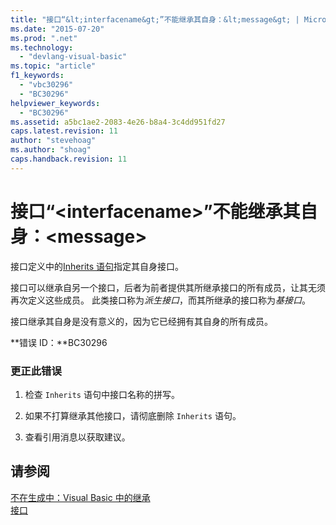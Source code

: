 ```yaml
---
title: "接口“&lt;interfacename&gt;”不能继承其自身：&lt;message&gt; | Microsoft Docs"
ms.date: "2015-07-20"
ms.prod: ".net"
ms.technology: 
  - "devlang-visual-basic"
ms.topic: "article"
f1_keywords: 
  - "vbc30296"
  - "BC30296"
helpviewer_keywords: 
  - "BC30296"
ms.assetid: a5bc1ae2-2083-4e26-b8a4-3c4dd951fd27
caps.latest.revision: 11
author: "stevehoag"
ms.author: "shoag"
caps.handback.revision: 11
---
```

# 接口“&lt;interfacename&gt;”不能继承其自身：&lt;message&gt;
接口定义中的[Inherits 语句](../../visual-basic/language-reference/statements/inherits-statement.md)指定其自身接口。  
  
 接口可以继承自另一个接口，后者为前者提供其所继承接口的所有成员，让其无须再次定义这些成员。 此类接口称为*派生接口*，而其所继承的接口称为*基接口*。  
  
 接口继承其自身是没有意义的，因为它已经拥有其自身的所有成员。  
  
 **错误 ID：**BC30296  
  
### 更正此错误  
  
1.  检查 `Inherits` 语句中接口名称的拼写。  
  
2.  如果不打算继承其他接口，请彻底删除 `Inherits` 语句。  
  
3.  查看引用消息以获取建议。  
  
## 请参阅  
 [不在生成中：Visual Basic 中的继承](http://msdn.microsoft.com/zh-cn/e5e6e240-ed31-4657-820c-079b7c79313c)   
 [接口](../../visual-basic/programming-guide/language-features/interfaces/index.md)